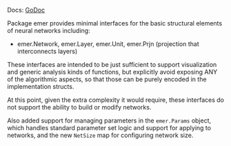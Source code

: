 Docs: [GoDoc](https://pkg.go.dev/github.com/emer/emergent/emer)

Package emer provides minimal interfaces for the basic structural elements of neural networks
including:
* emer.Network, emer.Layer, emer.Unit, emer.Prjn (projection that interconnects layers)

These interfaces are intended to be just sufficient to support visualization and generic
analysis kinds of functions, but explicitly avoid exposing ANY of the algorithmic aspects,
so that those can be purely encoded in the implementation structs.

At this point, given the extra complexity it would require, these interfaces do not support
the ability to build or modify networks.

Also added support for managing parameters in the `emer.Params` object, which handles standard parameter set logic and support for applying to networks, and the new `NetSize` map for configuring network size.


